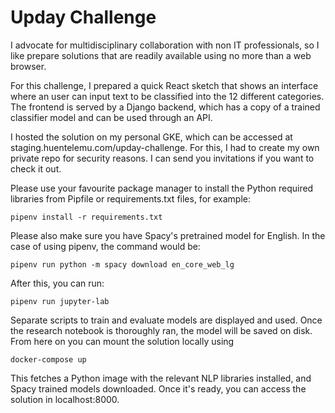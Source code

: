 # Upday Challenge


I advocate for multidisciplinary collaboration with non IT professionals, so I like prepare solutions that are readily available using no more than a web browser.

For this challenge, I prepared a quick React sketch that shows an interface where an user can input text to be classified into the 12 different categories. The frontend is served by a Django backend, which has a copy of a trained classifier model and can be used through an API. 

I hosted the solution on my personal GKE, which can be accessed at staging.huentelemu.com/upday-challenge. For this, I had to create my own private repo for security reasons. I can send you invitations if you want to check it out.

Please use your favourite package manager to install the Python required libraries from Pipfile or requirements.txt files, for example:

```
pipenv install -r requirements.txt
```

Please also make sure you have Spacy's pretrained model for English. In the case of using pipenv, the command would be:

```
pipenv run python -m spacy download en_core_web_lg
```

After this, you can run:
```
pipenv run jupyter-lab
```
Separate scripts to train and evaluate models are displayed and used. Once the research notebook is thoroughly ran, the model will be saved on disk. From here on you can mount the solution locally using

```
docker-compose up
```

This fetches a Python image with the relevant NLP libraries installed, and Spacy trained models downloaded. Once it's ready, you can access the solution in localhost:8000.
